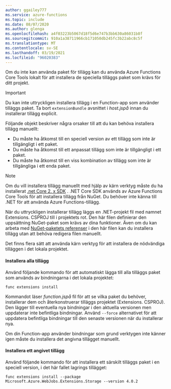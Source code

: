 ```yaml
---
author: ggailey777
ms.service: azure-functions
ms.topic: include
ms.date: 08/07/2020
ms.author: glenga
ms.openlocfilehash: a4f03223b5067d18f5d6e747b3bb630a86031b8f
ms.sourcegitcommit: 910a1a38711966cb171050db245fc3b22abc8c5f
ms.translationtype: MT
ms.contentlocale: sv-SE
ms.lasthandoff: 03/19/2021
ms.locfileid: "96020383"
---
```

Om du inte kan använda paket för tillägg kan du använda Azure Functions Core Tools lokalt för att installera de speciella tilläggs paket som krävs för ditt projekt.

> [!IMPORTANT]
> Du kan inte uttryckligen installera tillägg i en Function-app som använder tilläggs paket. Ta bort `extensionBundle` avsnittet i *host.jspå* innan du installerar tillägg explicit.

Följande objekt beskriver några orsaker till att du kan behöva installera tillägg manuellt:

* Du måste ha åtkomst till en speciell version av ett tillägg som inte är tillgängligt i ett paket.
* Du måste ha åtkomst till ett anpassat tillägg som inte är tillgängligt i ett paket.
* Du måste ha åtkomst till en viss kombination av tillägg som inte är tillgängliga i ett enda paket.

> [!NOTE]
> Om du vill installera tillägg manuellt med hjälp av kärn verktyg måste du ha installerat [.net Core 2. x SDK](https://dotnet.microsoft.com/download) . .NET Core SDK används av Azure Functions Core Tools för att installera tillägg från NuGet. Du behöver inte känna till .NET för att använda Azure Functions-tillägg.

När du uttryckligen installerar tillägg läggs en .NET-projekt fil med namnet Extensions. CSPROJ till i projektets rot. Den här filen definierar den uppsättning NuGet-paket som krävs av dina funktioner. Även om du kan arbeta med [NuGet-paketets referenser](/nuget/consume-packages/package-references-in-project-files) i den här filen kan du installera tillägg utan att behöva redigera filen manuellt.

Det finns flera sätt att använda kärn verktyg för att installera de nödvändiga tilläggen i det lokala projektet. 

#### <a name="install-all-extensions"></a>Installera alla tillägg 

Använd följande kommando för att automatiskt lägga till alla tilläggs paket som används av bindningarna i det lokala projektet:

```dotnetcli
func extensions install
```
Kommandot läser *function.jspå* fil för att se vilka paket du behöver, installerar dem och återkonstruerar tilläggs projektet (Extensions. CSPROJ). Den lägger till eventuella nya bindningar i den aktuella versionen men uppdaterar inte befintliga bindningar. Använd `--force` alternativet för att uppdatera befintliga bindningar till den senaste versionen när du installerar nya.

Om din Function-app använder bindningar som grund verktygen inte känner igen måste du installera det angivna tillägget manuellt.

#### <a name="install-a-specific-extension"></a>Installera ett angivet tillägg

Använd följande kommando för att installera ett särskilt tilläggs paket i en speciell version, i det här fallet lagrings tillägget:

```dotnetcli
func extensions install --package Microsoft.Azure.WebJobs.Extensions.Storage --version 4.0.2
```
